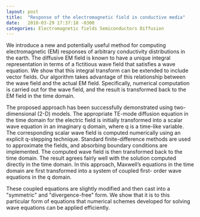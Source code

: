```yaml
---
layout: post
title:  "Response of the electromagnetic field in conductive media"
date:   2018-03-29 17:37:18 -0300
categories: Electromagnetic fields Semiconductors Diffusion
---
```

We introduce a new and potentially useful method for computing electromagnetic \(EM\) responses of arbitrary conductivity distributions in the earth. The diffusive EM field is known to have a unique integral representation in terms of a fictitious wave field that satisfies a wave equation. We show that this integral transform can be extended to include vector fields. Our algorithm takes advantage of this relationship between the wave field and the actual EM field. Specifically, numerical computation is carried out for the wave field, and the result is transformed back to the EM field in the time domain.

The proposed approach has been successfully demonstrated using two-
dimensional \(2-D\) models. The appropriate TE-mode diffusion equation in the time domain for the electric field is initially transformed into a scalar wave equation in an imaginary q domain, where q is a time-like variable. The corresponding scalar wave field is computed numerically using an explicit q-stepping technique. Standard finite-difference methods are used to approximate the fields, and absorbing boundary conditions are implemented. The computed wave field is then transformed back to the time domain. The result agrees fairly well with the solution computed directly in the time domain. In this approach, Maxwell’s equations in the time domain are first transformed into a system of coupled first- order wave equations in the q domain.

These coupled equations are slightly modified and then cast into a "symmetric" and "divergence-free" form. We show that it is to this particular form of equations that numerical schemes developed for solving wave equations can be applied efficiently.

